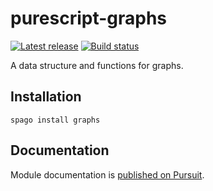 # purescript-graphs

[![Latest release](http://img.shields.io/github/release/purescript/purescript-graphs.svg)](https://github.com/purescript/purescript-graphs/releases)
[![Build status](https://github.com/purescript/purescript-graphs/workflows/CI/badge.svg?branch=master)](https://github.com/purescript/purescript-graphs/actions?query=workflow%3ACI+branch%3Amaster)

A data structure and functions for graphs.

## Installation

```
spago install graphs
```

## Documentation

Module documentation is [published on Pursuit](http://pursuit.purescript.org/packages/purescript-graphs).
